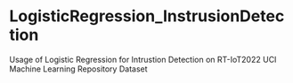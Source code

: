 # LogisticRegression_InstrusionDetection
Usage of Logistic Regression for Intrustion Detection on RT-IoT2022 UCI Machine Learning Repository Dataset
